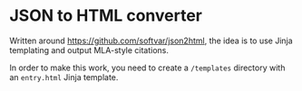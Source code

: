 # JSON to HTML converter

Written around https://github.com/softvar/json2html, the idea is to use Jinja templating and output MLA-style citations. 

In order to make this work, you need to create a `/templates` directory with an `entry.html` Jinja template. 
